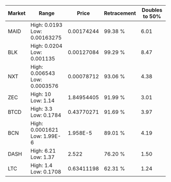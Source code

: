 | Market | Range | Price| Retracement | Doubles to 50% |
| --- | --- | --- | --- | --- |
| MAID | High: 0.0193<br />Low: 0.00163275 | 0.00174244 | 99.38 % | 6.01 |
| BLK | High: 0.0204<br />Low: 0.001135 | 0.00127084 | 99.29 % | 8.47 |
| NXT | High: 0.006543<br />Low: 0.0003576 | 0.00078712 | 93.06 % | 4.38 |
| ZEC | High: 10<br />Low: 1.14 | 1.84954405 | 91.99 % | 3.01 |
| BTCD | High: 3.3<br />Low: 0.1784 | 0.43770271 | 91.69 % | 3.97 |
| BCN | High: 0.0001621<br />Low: 1.99E-6 | 1.958E-5 | 89.01 % | 4.19 |
| DASH | High: 6.21<br />Low: 1.37 | 2.522 | 76.20 % | 1.50 |
| LTC | High: 1.4<br />Low: 0.1708 | 0.63411198 | 62.31 % | 1.24 |
